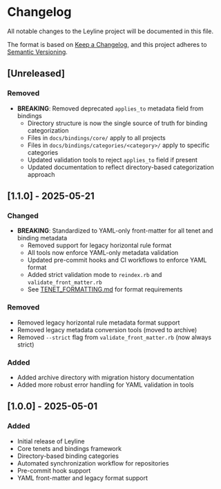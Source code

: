 # Changelog

All notable changes to the Leyline project will be documented in this file.

The format is based on [Keep a Changelog](https://keepachangelog.com/en/1.0.0/),
and this project adheres to [Semantic Versioning](https://semver.org/spec/v2.0.0.html).

## [Unreleased]

### Removed

- **BREAKING**: Removed deprecated `applies_to` metadata field from bindings
  - Directory structure is now the single source of truth for binding categorization
  - Files in `docs/bindings/core/` apply to all projects
  - Files in `docs/bindings/categories/<category>/` apply to specific categories
  - Updated validation tools to reject `applies_to` field if present
  - Updated documentation to reflect directory-based categorization approach

## [1.1.0] - 2025-05-21

### Changed

- **BREAKING**: Standardized to YAML-only front-matter for all tenet and binding metadata
  - Removed support for legacy horizontal rule format
  - All tools now enforce YAML-only metadata validation
  - Updated pre-commit hooks and CI workflows to enforce YAML format
  - Added strict validation mode to `reindex.rb` and `validate_front_matter.rb`
  - See [TENET_FORMATTING.md](TENET_FORMATTING.md) for format requirements

### Removed

- Removed legacy horizontal rule metadata format support
- Removed legacy metadata conversion tools (moved to archive)
- Removed `--strict` flag from `validate_front_matter.rb` (now always strict)

### Added

- Added archive directory with migration history documentation
- Added more robust error handling for YAML validation in tools

## [1.0.0] - 2025-05-01

### Added

- Initial release of Leyline
- Core tenets and bindings framework
- Directory-based binding categories
- Automated synchronization workflow for repositories
- Pre-commit hook support
- YAML front-matter and legacy format support
